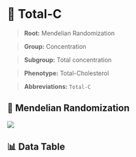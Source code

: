 # 🧪 Total-C

> **Root:** Mendelian Randomization

> **Group:** Concentration  

> **Subgroup:** Total concentration

> **Phenotype:** Total-Cholesterol  

> **Abbreviations:** `Total-C`

## 🧬 Mendelian Randomization  

<img src="/MR/Figures/Inverse/TotalhengxianC.png"/>


## 📊 Data Table


<CsvTableMRI src="/MR/Data/Inverse/TotalhengxianC.csv"/>

